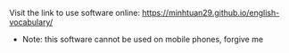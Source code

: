 
Visit the link to use software online:
https://minhtuan29.github.io/english-vocabulary/

- Note: this software cannot be used on mobile phones, forgive me
